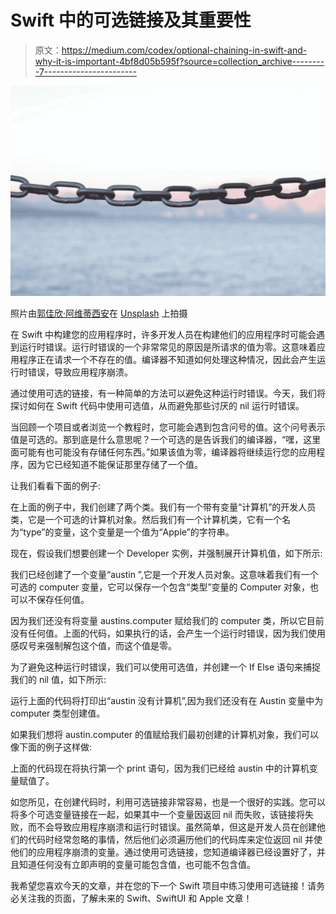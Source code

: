 # Swift 中的可选链接及其重要性

> 原文：<https://medium.com/codex/optional-chaining-in-swift-and-why-it-is-important-4bf8d05b595f?source=collection_archive---------7----------------------->

![](img/55e2b948d2beb9cfe089836d83a716e7.png)

照片由[郭佳欣·阿维蒂西安](https://unsplash.com/@kar111?utm_source=medium&utm_medium=referral)在 [Unsplash](https://unsplash.com?utm_source=medium&utm_medium=referral) 上拍摄

在 Swift 中构建您的应用程序时，许多开发人员在构建他们的应用程序时可能会遇到运行时错误。运行时错误的一个非常常见的原因是所请求的值为零。这意味着应用程序正在请求一个不存在的值。编译器不知道如何处理这种情况，因此会产生运行时错误，导致应用程序崩溃。

通过使用可选的链接，有一种简单的方法可以避免这种运行时错误。今天，我们将探讨如何在 Swift 代码中使用可选值，从而避免那些讨厌的 nil 运行时错误。

当回顾一个项目或者浏览一个教程时，您可能会遇到包含问号的值。这个问号表示值是可选的。那到底是什么意思呢？一个可选的是告诉我们的编译器，“嘿，这里面可能有也可能没有存储任何东西。”如果该值为零，编译器将继续运行您的应用程序，因为它已经知道不能保证那里存储了一个值。

让我们看看下面的例子:

在上面的例子中，我们创建了两个类。我们有一个带有变量“计算机”的开发人员类，它是一个可选的计算机对象。然后我们有一个计算机类，它有一个名为“type”的变量，这个变量是一个值为“Apple”的字符串。

现在，假设我们想要创建一个 Developer 实例，并强制展开计算机值，如下所示:

我们已经创建了一个变量“austin ”,它是一个开发人员对象。这意味着我们有一个可选的 computer 变量，它可以保存一个包含“类型”变量的 Computer 对象，也可以不保存任何值。

因为我们还没有将变量 austins.computer 赋给我们的 computer 类，所以它目前没有任何值。上面的代码，如果执行的话，会产生一个运行时错误，因为我们使用感叹号来强制解包这个值，而这个值是零。

为了避免这种运行时错误，我们可以使用可选值，并创建一个 If Else 语句来捕捉我们的 nil 值，如下所示:

运行上面的代码将打印出“austin 没有计算机”,因为我们还没有在 Austin 变量中为 computer 类型创建值。

如果我们想将 austin.computer 的值赋给我们最初创建的计算机对象，我们可以像下面的例子这样做:

上面的代码现在将执行第一个 print 语句，因为我们已经给 austin 中的计算机变量赋值了。

如您所见，在创建代码时，利用可选链接非常容易，也是一个很好的实践。您可以将多个可选变量链接在一起，如果其中一个变量因返回 nil 而失败，该链接将失败，而不会导致应用程序崩溃和运行时错误。虽然简单，但这是开发人员在创建他们的代码时经常忽略的事情，然后他们必须遍历他们的代码库来定位返回 nil 并使他们的应用程序崩溃的变量。通过使用可选链接，您知道编译器已经设置好了，并且知道任何没有立即声明的变量可能包含值，也可能不包含值。

我希望您喜欢今天的文章，并在您的下一个 Swift 项目中练习使用可选链接！请务必关注我的页面，了解未来的 Swift、SwiftUI 和 Apple 文章！